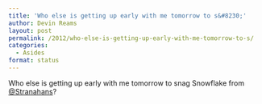 ```yaml
---
title: 'Who else is getting up early with me tomorrow to s&#8230;'
author: Devin Reams
layout: post
permalink: /2012/who-else-is-getting-up-early-with-me-tomorrow-to-s/
categories:
  - Asides
format: status
---
```

Who else is getting up early with me tomorrow to snag Snowflake from [@Stranahans][1]?

 [1]: http://twitter.com/Stranahans